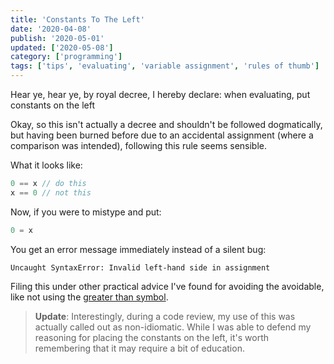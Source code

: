 ```yaml
---
title: 'Constants To The Left'
date: '2020-04-08'
publish: '2020-05-01'
updated: ['2020-05-08']
category: ['programming']
tags: ['tips', 'evaluating', 'variable assignment', 'rules of thumb']
---
```


Hear ye, hear ye, by royal decree, I hereby declare: when evaluating, put constants on the left

Okay, so this isn't actually a decree and shouldn't be followed dogmatically, but having been burned before due to an accidental assignment (where a comparison was intended), following this rule seems sensible.

What it looks like:

```javascript
0 == x // do this
x == 0 // not this
```

Now, if you were to mistype and put:

```javascript
0 = x
```

You get an error message immediately instead of a silent bug:

```
Uncaught SyntaxError: Invalid left-hand side in assignment
```

Filing this under other practical advice I've found for avoiding the avoidable, like not using the [greater than symbol](stop-using-greater-than-in-code).

> **Update**: Interestingly, during a code review, my use of this was actually called out as non-idiomatic. While I was able to defend my reasoning for placing the constants on the left, it's worth remembering that it may require a bit of education.
